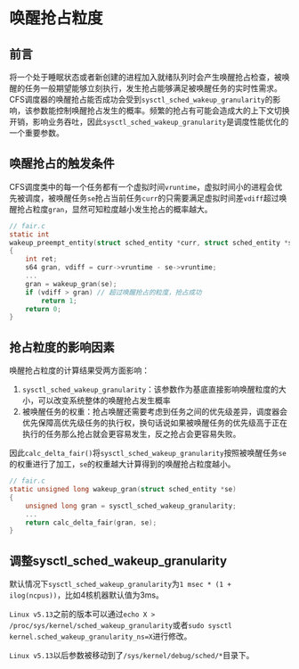 # 唤醒抢占粒度

## 前言

将一个处于睡眠状态或者新创建的进程加入就绪队列时会产生唤醒抢占检查，被唤醒的任务一般期望能够立刻执行，发生抢占能够满足被唤醒任务的实时性需求。CFS调度器的唤醒抢占能否成功会受到`sysctl_sched_wakeup_granularity`的影响，该参数能控制唤醒抢占发生的概率。频繁的抢占有可能会造成大的上下文切换开销，影响业务吞吐，因此`sysctl_sched_wakeup_granularity`是调度性能优化的一个重要参数。

## 唤醒抢占的触发条件

CFS调度类中的每一个任务都有一个虚拟时间`vruntime`，虚拟时间小的进程会优先被调度，被唤醒任务`se`抢占当前任务`curr`的只需要满足虚拟时间差`vdiff`超过唤醒抢占粒度`gran`，显然可知粒度越小发生抢占的概率越大。

```c
// fair.c
static int
wakeup_preempt_entity(struct sched_entity *curr, struct sched_entity *se)
{
	int ret;
	s64 gran, vdiff = curr->vruntime - se->vruntime;
    ...
	gran = wakeup_gran(se);
	if (vdiff > gran) // 超过唤醒抢占的粒度，抢占成功
		return 1;
	return 0;
}
```

## 抢占粒度的影响因素

唤醒抢占粒度的计算结果受两方面影响：

1. `sysctl_sched_wakeup_granularity`：该参数作为基底直接影响唤醒粒度的大小，可以改变系统整体的唤醒抢占发生概率
2. 被唤醒任务的权重：抢占唤醒还需要考虑到任务之间的优先级差异，调度器会优先保障高优先级任务的执行权，换句话说如果被唤醒任务的优先级高于正在执行的任务那么抢占就会更容易发生，反之抢占会更容易失败。

因此`calc_delta_fair()`将`sysctl_sched_wakeup_granularity`按照被唤醒任务`se`的权重进行了加工，`se`的权重越大计算得到的唤醒抢占粒度越小。

```c
// fair.c
static unsigned long wakeup_gran(struct sched_entity *se)
{
	unsigned long gran = sysctl_sched_wakeup_granularity;
    ... 
	return calc_delta_fair(gran, se);
}
```

## 调整sysctl_sched_wakeup_granularity

默认情况下`sysctl_sched_wakeup_granularity`为`1 msec * (1 + ilog(ncpus))`，比如4核机器默认值为3ms。

`Linux v5.13`之前的版本可以通过`echo X > /proc/sys/kernel/sched_wakeup_granularity`或者`sudo sysctl kernel.sched_wakeup_granularity_ns=X`进行修改。

`Linux v5.13`以后参数被移动到了`/sys/kernel/debug/sched/*`目录下。
